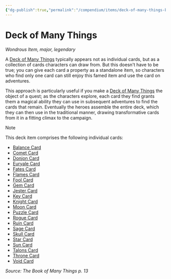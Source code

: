 ```yaml
---
{"dg-publish":true,"permalink":"/compendium/items/deck-of-many-things-bmt/","tags":["compendium/src/5e/bmt","item/rarity/legendary","item/tier/major","item/wondrous"]}
---
```


# Deck of Many Things
*Wondrous Item, major, legendary*  


A [Deck of Many Things](compendium/items/deck-of-many-things.md) typically appears not as individual cards, but as a collection of cards characters can draw from. But this doesn't have to be true; you can give each card a property as a standalone item, so characters who find only one card can still enjoy this famed item and use the card on adventures.

This approach is particularly useful if you make a [Deck of Many Things](compendium/items/deck-of-many-things.md) the object of a quest; as the characters explore, each card they find grants them a magical ability they can use in subsequent adventures to find the cards that remain. Eventually the heroes assemble the entire deck, which they can then use in the traditional manner, drawing transformative cards from it in a fitting climax to the campaign.

> [!note]
> This deck item comprises the following individual cards:

- [Balance Card](compendium/items/balance-card-bmt.md)  
- [Comet Card](compendium/items/comet-card-bmt.md)  
- [Donjon Card](compendium/items/donjon-card-bmt.md)  
- [Euryale Card](compendium/items/euryale-card-bmt.md)  
- [Fates Card](compendium/items/fates-card-bmt.md)  
- [Flames Card](compendium/items/flames-card-bmt.md)  
- [Fool Card](compendium/items/fool-card-bmt.md)  
- [Gem Card](compendium/items/gem-card-bmt.md)  
- [Jester Card](compendium/items/jester-card-bmt.md)  
- [Key Card](compendium/items/key-card-bmt.md)  
- [Knight Card](compendium/items/knight-card-bmt.md)  
- [Moon Card](compendium/items/moon-card-bmt.md)  
- [Puzzle Card](compendium/items/puzzle-card-bmt.md)  
- [Rogue Card](compendium/items/rogue-card-bmt.md)  
- [Ruin Card](compendium/items/ruin-card-bmt.md)  
- [Sage Card](compendium/items/sage-card-bmt.md)  
- [Skull Card](compendium/items/skull-card-bmt.md)  
- [Star Card](compendium/items/star-card-bmt.md)  
- [Sun Card](compendium/items/sun-card-bmt.md)  
- [Talons Card](compendium/items/talons-card-bmt.md)  
- [Throne Card](compendium/items/throne-card-bmt.md)  
- [Void Card](compendium/items/void-card-bmt.md)  

*Source: The Book of Many Things p. 13*